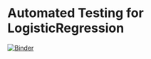 # Automated Testing for LogisticRegression

[![Binder](https://mybinder.org/badge_logo.svg)](https://mybinder.org/v2/gh/AdilSahiner/LogisticRegression_AutomatedTesting/master)
